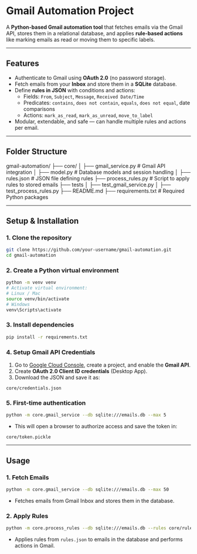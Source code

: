# Gmail Automation Project

A **Python-based Gmail automation tool** that fetches emails via the Gmail API, stores them in a relational database, and applies **rule-based actions** like marking emails as read or moving them to specific labels.

---

## Features

- Authenticate to Gmail using **OAuth 2.0** (no password storage).  
- Fetch emails from your **Inbox** and store them in a **SQLite** database.  
- Define **rules in JSON** with conditions and actions:
  - Fields: `From`, `Subject`, `Message`, `Received Date/Time`
  - Predicates: `contains`, `does not contain`, `equals`, `does not equal`, date comparisons
  - Actions: `mark_as_read`, `mark_as_unread`, `move_to_label`  
- Modular, extendable, and safe — can handle multiple rules and actions per email.  

---

## Folder Structure

gmail-automation/
├── core/
│ ├── gmail_service.py # Gmail API integration
│ ├── model.py # Database models and session handling
│ ├── rules.json # JSON file defining rules
  ├── process_rules.py # Script to apply rules to stored emails
├── tests
│ ├── test_gmail_service.py 
│ ├── test_process_rules.py
├── README.md
├── requirements.txt # Required Python packages



---
## Setup & Installation

### 1. Clone the repository

```bash
git clone https://github.com/your-username/gmail-automation.git
cd gmail-automation
```

### 2. Create a Python virtual environment

```bash
python -m venv venv
# Activate virtual environment:
# Linux / Mac
source venv/bin/activate
# Windows
venv\Scripts\activate
```

### 3. Install dependencies

```bash
pip install -r requirements.txt
```

### 4. Setup Gmail API Credentials

1. Go to [Google Cloud Console](https://console.cloud.google.com/), create a project, and enable the **Gmail API**.
2. Create **OAuth 2.0 Client ID credentials** (Desktop App).
3. Download the JSON and save it as:

```
core/credentials.json
```

### 5. First-time authentication

```bash
python -m core.gmail_service --db sqlite:///emails.db --max 5
```

* This will open a browser to authorize access and save the token in:

```
core/token.pickle
```

---

## Usage

### 1. Fetch Emails

```bash
python -m core.gmail_service --db sqlite:///emails.db --max 50
```

* Fetches emails from Gmail Inbox and stores them in the database.

### 2. Apply Rules


```bash
python -m core.process_rules --db sqlite:///emails.db --rules core/rules.json
```

* Applies rules from `rules.json` to emails in the database and performs actions in Gmail.
